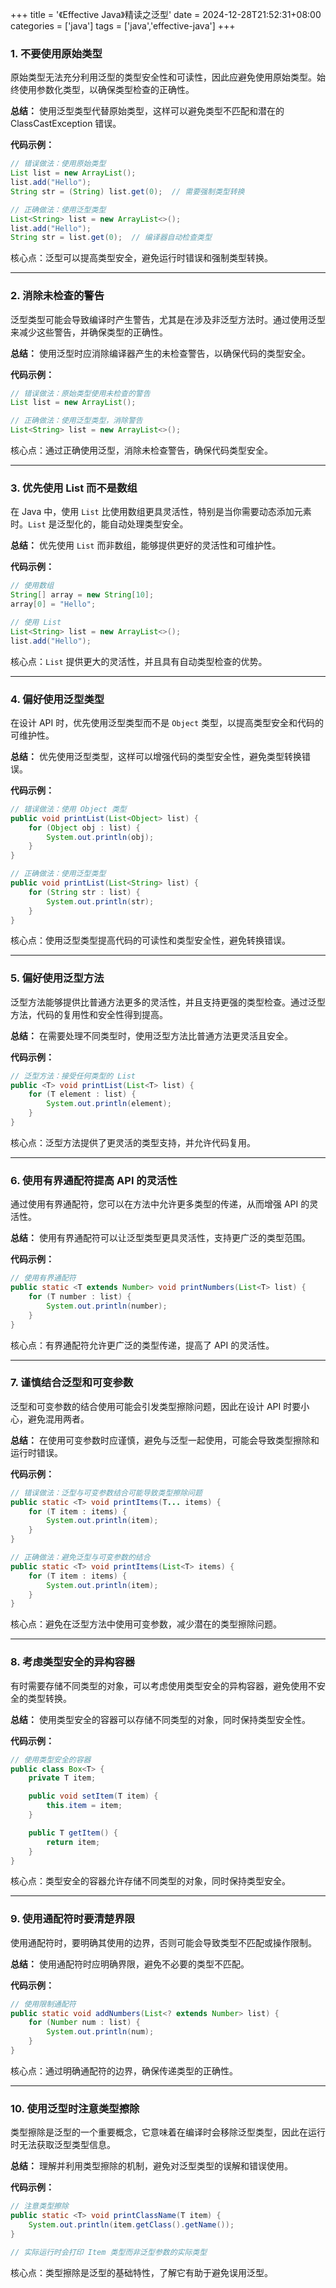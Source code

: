 +++
title = '《Effective Java》精读之泛型'
date = 2024-12-28T21:52:31+08:00
categories = ['java']
tags = ['java','effective-java']
+++

### 1. 不要使用原始类型

原始类型无法充分利用泛型的类型安全性和可读性，因此应避免使用原始类型。始终使用参数化类型，以确保类型检查的正确性。

**总结：** 使用泛型类型代替原始类型，这样可以避免类型不匹配和潜在的 ClassCastException 错误。

**代码示例：**

```java
// 错误做法：使用原始类型
List list = new ArrayList();
list.add("Hello");
String str = (String) list.get(0);  // 需要强制类型转换

// 正确做法：使用泛型类型
List<String> list = new ArrayList<>();
list.add("Hello");
String str = list.get(0);  // 编译器自动检查类型
```

核心点：泛型可以提高类型安全，避免运行时错误和强制类型转换。

------

### 2. 消除未检查的警告

泛型类型可能会导致编译时产生警告，尤其是在涉及非泛型方法时。通过使用泛型来减少这些警告，并确保类型的正确性。

**总结：** 使用泛型时应消除编译器产生的未检查警告，以确保代码的类型安全。

**代码示例：**

```java
// 错误做法：原始类型使用未检查的警告
List list = new ArrayList();

// 正确做法：使用泛型类型，消除警告
List<String> list = new ArrayList<>();
```

核心点：通过正确使用泛型，消除未检查警告，确保代码类型安全。

------

### 3. 优先使用 List 而不是数组

在 Java 中，使用 `List` 比使用数组更具灵活性，特别是当你需要动态添加元素时。`List` 是泛型化的，能自动处理类型安全。

**总结：** 优先使用 `List` 而非数组，能够提供更好的灵活性和可维护性。

**代码示例：**

```java
// 使用数组
String[] array = new String[10];
array[0] = "Hello";

// 使用 List
List<String> list = new ArrayList<>();
list.add("Hello");
```

核心点：`List` 提供更大的灵活性，并且具有自动类型检查的优势。

------

### 4. 偏好使用泛型类型

在设计 API 时，优先使用泛型类型而不是 `Object` 类型，以提高类型安全和代码的可维护性。

**总结：** 优先使用泛型类型，这样可以增强代码的类型安全性，避免类型转换错误。

**代码示例：**

```java
// 错误做法：使用 Object 类型
public void printList(List<Object> list) {
    for (Object obj : list) {
        System.out.println(obj);
    }
}

// 正确做法：使用泛型类型
public void printList(List<String> list) {
    for (String str : list) {
        System.out.println(str);
    }
}
```

核心点：使用泛型类型提高代码的可读性和类型安全性，避免转换错误。

------

### 5. 偏好使用泛型方法

泛型方法能够提供比普通方法更多的灵活性，并且支持更强的类型检查。通过泛型方法，代码的复用性和安全性得到提高。

**总结：** 在需要处理不同类型时，使用泛型方法比普通方法更灵活且安全。

**代码示例：**

```java
// 泛型方法：接受任何类型的 List
public <T> void printList(List<T> list) {
    for (T element : list) {
        System.out.println(element);
    }
}
```

核心点：泛型方法提供了更灵活的类型支持，并允许代码复用。

------

### 6. 使用有界通配符提高 API 的灵活性

通过使用有界通配符，您可以在方法中允许更多类型的传递，从而增强 API 的灵活性。

**总结：** 使用有界通配符可以让泛型类型更具灵活性，支持更广泛的类型范围。

**代码示例：**

```java
// 使用有界通配符
public static <T extends Number> void printNumbers(List<T> list) {
    for (T number : list) {
        System.out.println(number);
    }
}
```

核心点：有界通配符允许更广泛的类型传递，提高了 API 的灵活性。

------

### 7. 谨慎结合泛型和可变参数

泛型和可变参数的结合使用可能会引发类型擦除问题，因此在设计 API 时要小心，避免混用两者。

**总结：** 在使用可变参数时应谨慎，避免与泛型一起使用，可能会导致类型擦除和运行时错误。

**代码示例：**

```java
// 错误做法：泛型与可变参数结合可能导致类型擦除问题
public static <T> void printItems(T... items) {
    for (T item : items) {
        System.out.println(item);
    }
}

// 正确做法：避免泛型与可变参数的结合
public static <T> void printItems(List<T> items) {
    for (T item : items) {
        System.out.println(item);
    }
}
```

核心点：避免在泛型方法中使用可变参数，减少潜在的类型擦除问题。

------

### 8. 考虑类型安全的异构容器

有时需要存储不同类型的对象，可以考虑使用类型安全的异构容器，避免使用不安全的类型转换。

**总结：** 使用类型安全的容器可以存储不同类型的对象，同时保持类型安全性。

**代码示例：**

```java
// 使用类型安全的容器
public class Box<T> {
    private T item;

    public void setItem(T item) {
        this.item = item;
    }

    public T getItem() {
        return item;
    }
}
```

核心点：类型安全的容器允许存储不同类型的对象，同时保持类型安全。

------

### 9. 使用通配符时要清楚界限

使用通配符时，要明确其使用的边界，否则可能会导致类型不匹配或操作限制。

**总结：** 使用通配符时应明确界限，避免不必要的类型不匹配。

**代码示例：**

```java
// 使用限制通配符
public static void addNumbers(List<? extends Number> list) {
    for (Number num : list) {
        System.out.println(num);
    }
}
```

核心点：通过明确通配符的边界，确保传递类型的正确性。

------

### 10. 使用泛型时注意类型擦除

类型擦除是泛型的一个重要概念，它意味着在编译时会移除泛型类型，因此在运行时无法获取泛型类型信息。

**总结：** 理解并利用类型擦除的机制，避免对泛型类型的误解和错误使用。

**代码示例：**

```java
// 注意类型擦除
public static <T> void printClassName(T item) {
    System.out.println(item.getClass().getName());
}

// 实际运行时会打印 Item 类型而非泛型参数的实际类型
```

核心点：类型擦除是泛型的基础特性，了解它有助于避免误用泛型。